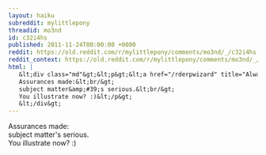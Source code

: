 ```yaml
---
layout: haiku
subreddit: mylittlepony
threadid: mo3nd
id: c32i4hs
published: 2011-11-24T00:00:00 +0000
reddit: https://old.reddit.com/r/mylittlepony/comments/mo3nd/_/c32i4hs
reddit_context: https://old.reddit.com/r/mylittlepony/comments/mo3nd/_/c32i4hs?context=3
html: |
   &lt;div class="md"&gt;&lt;p&gt;&lt;a href="/rderpwizard" title="Always Relevant / What Is This I Don&amp;#39;t Even / Paper Bag Princess"&gt;&lt;/a&gt; 
   Assurances made:&lt;br/&gt;
   subject matter&amp;#39;s serious.&lt;br/&gt;
   You illustrate now? :)&lt;/p&gt;
   &lt;/div&gt;
---
```


[](/rderpwizard "Always Relevant / What Is This I Don't Even / Paper Bag Princess") 
Assurances made:  
subject matter's serious.  
You illustrate now? :)